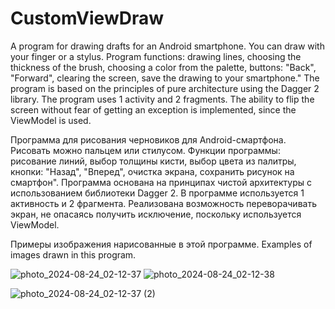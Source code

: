# CustomViewDraw

A program for drawing drafts for an Android smartphone. You can draw with your finger or a stylus. Program functions: drawing lines, choosing the thickness of the brush, choosing a color from the palette, buttons: "Back", "Forward", clearing the screen, save the drawing to your smartphone."
The program is based on the principles of pure architecture using the Dagger 2 library.
The program uses 1 activity and 2 fragments. The ability to flip the screen without fear of getting an exception is implemented, since the ViewModel is used.

Программа для рисования черновиков для Android-смартфона. Рисовать можно пальцем или стилусом. Функции программы: рисование линий, выбор толщины кисти, выбор цвета из палитры, кнопки: "Назад", "Вперед", очистка экрана,  сохранить рисунок на смартфон".
Программа основана на принципах чистой архитектуры с использованием библиотеки Dagger 2.
В программе используется 1 активность и 2 фрагмента. Реализована возможность переворачивать экран, не опасаясь получить исключение, поскольку используется ViewModel.


Примеры изображения нарисованные в этой программе. 
Examples of images drawn in this program.

![photo_2024-08-24_02-12-37](https://github.com/user-attachments/assets/58606a8c-9f2a-465b-b3da-27aa05480c3e) ![photo_2024-08-24_02-12-38](https://github.com/user-attachments/assets/33ebfb93-04bc-4bef-978e-6d651f8039df)

![photo_2024-08-24_02-12-37 (2)](https://github.com/user-attachments/assets/ef76c318-a8ff-4d7d-9959-72bde93a6fca)

